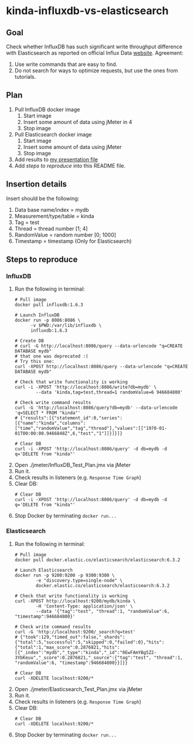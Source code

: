kinda-influxdb-vs-elasticsearch
===============================

Goal
----

Check whether InfluxDB has such significant write throughput difference with Elasticsearch as reported on official Influx Data [website](https://www.influxdata.com/time-series-database/).
Agreement: 
1. Use write commands that are easy to find.
2. Do not search for ways to optimize requests, but use the ones from tutorials.

Plan
----

1. Pull InfluxDB docker image
    1. Start image
    1. Insert some amount of data using jMeter in 4 
    1. Stop image
1. Pull Elasticsearch docker image 
    1. Start image
    1. Insert some amount of data using jMeter
    1. Stop image
1. Add results to [my presentation file](https://docs.google.com/presentation/d/1rFy5cCkXF7AUrnD7SnCHWXU8N2rzUkZcbHb_335_JR4/edit?usp=sharing)
1. Add _steps to reproduce_ into this README file. 

Insertion details
-----------------

Insert should be the following:
1. Data base name/index = mydb
1. Measurement/type/table = kinda
1. Tag = test
1. Thread = thread number \[1; 4\]
1. RandomValue = random number \[0; 1000\]
1. Timestamp = timestamp (Only for Elasticsearch)

Steps to reproduce
------------------

### InfluxDB

1. Run the following in terminal:
    ```
    # Pull image
    docker pull influxdb:1.6.3
                
    # Launch InfluxDB
    docker run -p 8086:8086 \
          -v $PWD:/var/lib/influxdb \
          influxdb:1.6.3
          
    # Create DB
    # curl -G http://localhost:8086/query --data-urlencode "q=CREATE DATABASE mydb"
    # that one was deprecated :(
    # Try this one:
    curl -XPOST http://localhost:8086/query --data-urlencode "q=CREATE DATABASE mydb"
        
    # Check that write functionality is working
    curl -i -XPOST 'http://localhost:8086/write?db=mydb' \
            --data 'kinda,tag=test,thread=1 randomValue=6 946684800'
        
    # Check write command results
    curl -G 'http://localhost:8086/query?db=mydb' --data-urlencode 'q=SELECT * FROM "kinda"'
    # {"results":[{"statement_id":0,"series":[{"name":"kinda","columns":["time","randomValue","tag","thread"],"values":[["1970-01-01T00:00:00.9466848Z",6,"test","1"]]}]}]}
        
    # Clear DB
    curl -i -XPOST 'http://localhost:8086/query' -d db=mydb -d q='DELETE from "kinda"'
    ```
1. Open ./jmeter/InfluxDB_Test_Plan.jmx via jMeter
1. Run it.
1. Check results in listeners (e.g. `Response Time Graph`)
1. Clear DB:
    ```
    # Clear DB
    curl -i -XPOST 'http://localhost:8086/query' -d db=mydb -d q='DELETE from "kinda"'
    ```
1. Stop Docker by terminating `docker run...`

### Elasticsearch

1. Run the following in terminal:
    ```
    # Pull image
    docker pull docker.elastic.co/elasticsearch/elasticsearch:6.3.2
                
    # Launch Elasticsearch
    docker run -p 9200:9200 -p 9300:9300 \
            -e "discovery.type=single-node" \
            docker.elastic.co/elasticsearch/elasticsearch:6.3.2
          
    # Check that write functionality is working
    curl -XPOST http://localhost:9200/mydb/kinda \
            -H 'Content-Type: application/json' \
            --data '{"tag":"test", "thread":1, "randomValue":6, "timestamp":946684800}'
        
    # Check write command results
    curl -G 'http://localhost:9200/_search?q=test'
    # {"took":129,"timed_out":false,"_shards":{"total":5,"successful":5,"skipped":0,"failed":0},"hits":{"total":1,"max_score":0.2876821,"hits":[{"_index":"mydb","_type":"kinda","_id":"0EwFAmYBg5Z2-3YbKeuu","_score":0.2876821,"_source":{"tag":"test", "thread":1, "randomValue":6, "timestamp":946684800}}]}}
        
    # Clear DB
    curl -XDELETE localhost:9200/*
    ```
1. Open ./jmeter/Elasticsearch_Test_Plan.jmx via jMeter
1. Run it.
1. Check results in listeners (e.g. `Response Time Graph`)
1. Clear DB:
    ```
    # Clear DB
    curl -XDELETE localhost:9200/*
    ```
1. Stop Docker by terminating `docker run...`
